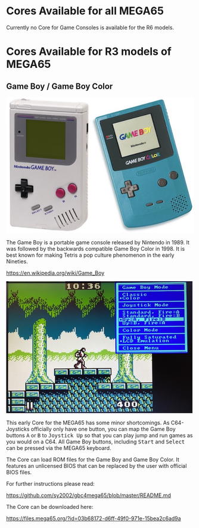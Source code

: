 # Cores Available for all MEGA65

Currently no Core for Game Consoles is available for the R6 models.

# Cores Available for R3 models of MEGA65

## Game Boy / Game Boy Color

<img src="gb-and-gbc.jpg">

The Game Boy is a portable game console released by Nintendo in 1989. It was followed by the backwards compatible Game Boy Color in 1998. It is best known for making Tetris a pop culture phenomenon in the early Nineties.

https://en.wikipedia.org/wiki/Game_Boy

<img src="gbc07.jpg">

This early Core for the MEGA65 has some minor shortcomings. As C64-Joysticks officially only have one button, you can map the Game Boy buttons <kbd>A</kbd> or <kbd>B</kbd> to <kbd>Joystick Up</kbd> so that you can play jump and run games as you would on a C64. All Game Boy buttons, including <kbd>Start</kbd> and <kbd>Select</kbd> can be pressed via the MEGA65 keyboard.

The Core can load ROM files for the Game Boy and Game Boy Color. It features an unlicensed BIOS that can be replaced by the user with official BIOS files.
	
For further instructions please read:

https://github.com/sy2002/gbc4mega65/blob/master/README.md

The Core can be downloaded here:

https://files.mega65.org/?id=03b68172-d6ff-49f0-971e-15bea2c6ad9a

